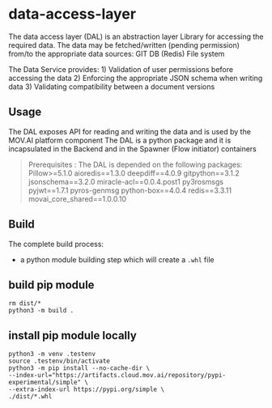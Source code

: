 # data-access-layer
The data access layer (DAL) is an abstraction layer Library for accessing the required data.
The data may be fetched/written (pending permission) from/to the appropriate data sources:
    GIT
    DB (Redis)
    File system

The Data Service provides:
    1) Validation of user permissions before accessing the data
    2) Enforcing the appropriate JSON schema when writing data
    3) Validating compatibility between a document versions

## Usage
The DAL exposes API for reading and writing the data and is used by the MOV.AI platform component
The DAL is a python package and it is incapsulated in the Backend and in the Spawner (Flow initiator) containers


> Prerequisites : The DAL is depended on the following packages:
    Pillow>=5.1.0
    aioredis==1.3.0
    deepdiff==4.0.9
    gitpython==3.1.2
    jsonschema==3.2.0
    miracle-acl==0.0.4.post1
    py3rosmsgs
    pyjwt==1.7.1
    pyros-genmsg
    python-box==4.0.4
    redis==3.3.11
    movai_core_shared==1.0.0.10


## Build

The complete build process:
- a python module building step which will create a `.whl` file


## build pip module

    rm dist/*
    python3 -m build .

## install pip module locally

    python3 -m venv .testenv
    source .testenv/bin/activate
    python3 -m pip install --no-cache-dir \
    --index-url="https://artifacts.cloud.mov.ai/repository/pypi-experimental/simple" \
    --extra-index-url https://pypi.org/simple \
    ./dist/*.whl
